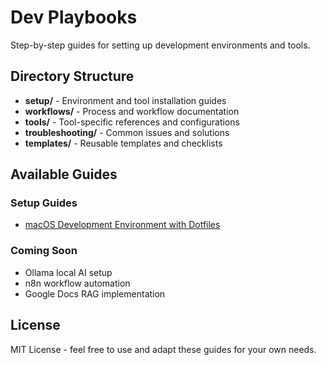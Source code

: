 # Dev Playbooks

Step-by-step guides for setting up development environments and tools.

## Directory Structure

- **setup/** - Environment and tool installation guides
- **workflows/** - Process and workflow documentation  
- **tools/** - Tool-specific references and configurations
- **troubleshooting/** - Common issues and solutions
- **templates/** - Reusable templates and checklists

## Available Guides

### Setup Guides
- [macOS Development Environment with Dotfiles](setup/macos-dotfiles-setup.md)

### Coming Soon
- Ollama local AI setup
- n8n workflow automation
- Google Docs RAG implementation

## License

MIT License - feel free to use and adapt these guides for your own needs.
